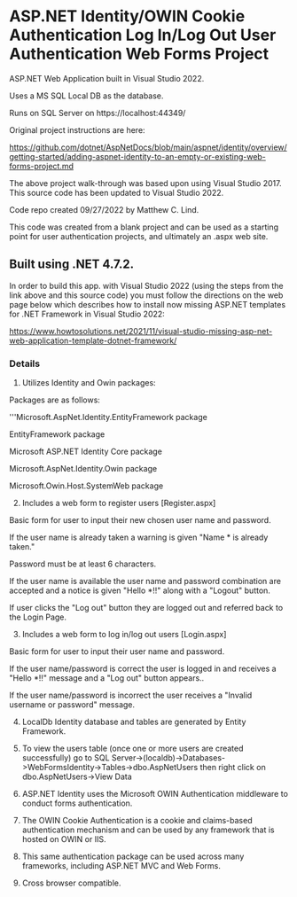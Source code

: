 # ASP.NET Identity/OWIN Cookie Authentication Log In/Log Out User Authentication Web Forms Project

ASP.NET Web Application built in Visual Studio 2022.

Uses a MS SQL Local DB as the database.

Runs on SQL Server on https://localhost:44349/

Original project instructions are here:

https://github.com/dotnet/AspNetDocs/blob/main/aspnet/identity/overview/getting-started/adding-aspnet-identity-to-an-empty-or-existing-web-forms-project.md

The above project walk-through was based upon using Visual Studio 2017. This source code has been updated to Visual Studio 2022.

Code repo created 09/27/2022 by Matthew C. Lind.

This code was created from a blank project and can be used as a starting point for user authentication projects, and ultimately an .aspx web site.

## Built using .NET 4.7.2.

In order to build this app. with Visual Studio 2022 (using the steps from the link above and this source code) you must follow the directions on the web page below which describes how to install now missing ASP.NET templates for .NET Framework in Visual Studio 2022:

https://www.howtosolutions.net/2021/11/visual-studio-missing-asp-net-web-application-template-dotnet-framework/

### Details

1. Utilizes Identity and Owin packages:

Packages are as follows:

'''Microsoft.AspNet.Identity.EntityFramework package

   EntityFramework package

   Microsoft ASP.NET Identity Core package

   Microsoft.AspNet.Identity.Owin package

   Microsoft.Owin.Host.SystemWeb package

2. Includes a web form to register users [Register.aspx]

Basic form for user to input their new chosen user name and password.

If the user name is already taken a warning is given "Name * is already taken."

Password must be at least 6 characters.

If the user name is available the user name and password combination are accepted and a notice is given "Hello *!!" along with a "Logout" button.

If user clicks the "Log out" button they are logged out and referred back to the Login Page.

3. Includes a web form to log in/log out users [Login.aspx]

Basic form for user to input their user name and password.

If the user name/password is correct the user is logged in and receives a "Hello *!!" message and a "Log out" button appears..

If the user name/password is incorrect the user receives a "Invalid username or password" message.

4. LocalDb Identity database and tables are generated by Entity Framework.

5. To view the users table (once one or more users are created successfully) go to SQL Server->(localdb)->Databases->WebFormsIdentity->Tables->dbo.AspNetUsers then right click on dbo.AspNetUsers->View Data

6. ASP.NET Identity uses the Microsoft OWIN Authentication middleware to conduct forms authentication.

7. The OWIN Cookie Authentication is a cookie and claims-based authentication mechanism and can be used by any framework that is hosted on OWIN or IIS.

8. This same authentication package can be used across many frameworks, including ASP.NET MVC and Web Forms.

9. Cross browser compatible.








